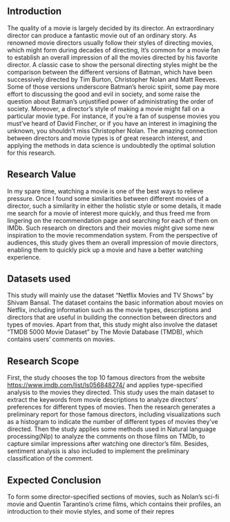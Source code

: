 ## Introduction

The quality of a movie is largely decided by its director. An extraordinary director can produce a fantastic movie out of an ordinary story. As renowned movie directors usually follow their styles of directing movies, which might form during decades of directing, It’s common for a movie fan to establish an overall impression of all the movies directed by his favorite director. A classic case to show the personal directing styles might be the comparison between the different versions of Batman, which have been successively directed by Tim Burton, Christopher Nolan and Matt Reeves. Some of those versions underscore Batman’s heroic spirit, some pay more effort to discussing the good and evil in society, and some raise the question about Batman’s unjustified power of administrating the order of society. Moreover, a director’s style of making a movie might fall on a particular movie type. For instance, if you’re a fan of suspense movies you must’ve heard of David Fincher, or if you have an interest in imagining the unknown, you shouldn’t miss Christopher Nolan. The amazing connection between directors and movie types is of great research interest, and applying the methods in data science is undoubtedly the optimal solution for this research. 

## Research Value

In my spare time, watching a movie is one of the best ways to relieve pressure. Once I found some similarities between different movies of a director, such a similarity in either the holistic style or some details, it made me search for a movie of interest more quickly, and thus freed me from lingering on the recommendation page and searching for each of them on IMDb. Such research on directors and their movies might give some new inspiration to the movie recommendation system. From the perspective of audiences, this study gives them an overall impression of movie directors, enabling them to quickly pick up a movie and have a better watching experience.

## Datasets used

This study will mainly use the dataset “Netflix Movies and TV Shows” by Shivam Bansal. The dataset contains the basic information about movies on Netflix, including information such as the movie types, descriptions and directors that are useful in building the connection between directors and types of movies. 
Apart from that, this study might also involve the dataset “TMDB 5000 Movie Dataset” by The Movie Database (TMDB), which contains users’ comments on movies. 

## Research Scope

First, the study chooses the top 10 famous directors from the website https://www.imdb.com/list/ls056848274/ and applies type-specified analysis to the movies they directed. This study uses the main dataset to extract the keywords from movie descriptions to analyze directors’ preferences for different types of movies. Then the research generates a preliminary report for those famous directors, including visualizations such as a histogram to indicate the number of different types of movies they’ve directed. Then the study applies some methods used in Natural language processing(Nlp) to analyze the comments on those films on TMDb, to capture similar impressions after watching one director’s film. Besides, sentiment analysis is also included to implement the preliminary classification of the comment. 

## Expected Conclusion

To form some director-specified sections of movies, such as Nolan’s sci-fi movie and Quentin Tarantino’s crime films, which contains their profiles, an introduction to their movie styles, and some of their repres
